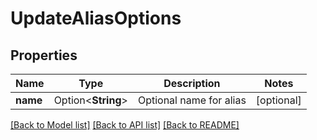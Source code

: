 # UpdateAliasOptions

## Properties

Name | Type | Description | Notes
------------ | ------------- | ------------- | -------------
**name** | Option<**String**> | Optional name for alias | [optional]

[[Back to Model list]](../README.md#documentation-for-models) [[Back to API list]](../README.md#documentation-for-api-endpoints) [[Back to README]](../README.md)


